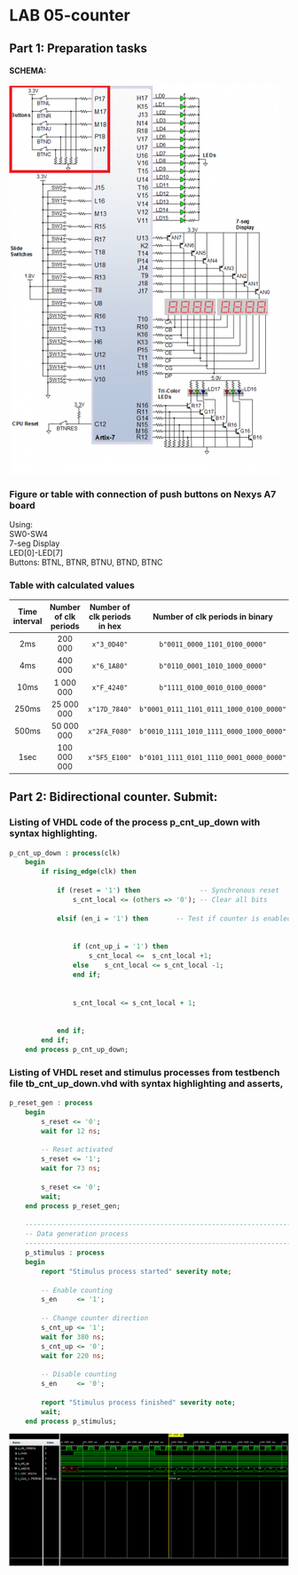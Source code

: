 # LAB 05-counter

## Part 1: Preparation tasks

#### SCHEMA: <br/>
![ScreenShot](IMAGES/schematic.png)
### Figure or table with connection of push buttons on Nexys A7 board
   Using:         <br/>
   SW0-SW4        <br/>
   7-seg Display  <br/>
   LED[0]-LED[7]  <br/>
   Buttons: BTNL, BTNR, BTNU, BTND, BTNC
  

### Table with calculated values

| **Time interval** | **Number of clk periods** | **Number of clk periods in hex** | **Number of clk periods in binary** |
| :-: | :-: | :-: | :-: |
| 2ms | 200 000 | `x"3_0D40"` | `b"0011_0000_1101_0100_0000"` |
| 4ms | 400 000 | `x"6_1A80"` | `b"0110_0001_1010_1000_0000"` |
| 10ms | 1 000 000 | `x"F_4240"` | `b"1111_0100_0010_0100_0000"` |
| 250ms | 25 000 000 | `x"17D_7840"` | `b"0001_0111_1101_0111_1000_0100_0000"` |
| 500ms | 50 000 000 | `x"2FA_F080"` | `b"0010_1111_1010_1111_0000_1000_0000"` |
| 1sec | 100 000 000 | `x"5F5_E100"` | `b"0101_1111_0101_1110_0001_0000_0000"` |

## Part 2: Bidirectional counter. Submit:
### Listing of VHDL code of the process p_cnt_up_down with syntax highlighting.
```vhdl
p_cnt_up_down : process(clk)
    begin
        if rising_edge(clk) then
        
            if (reset = '1') then               -- Synchronous reset
                s_cnt_local <= (others => '0'); -- Clear all bits

            elsif (en_i = '1') then       -- Test if counter is enabled


                if (cnt_up_i = '1') then
                    s_cnt_local <=  s_cnt_local +1;
                else    s_cnt_local <= s_cnt_local -1;
                end if; 


                s_cnt_local <= s_cnt_local + 1;


            end if;
        end if;
    end process p_cnt_up_down;
```
### Listing of VHDL reset and stimulus processes from testbench file tb_cnt_up_down.vhd with syntax highlighting and asserts,
```vhdl
p_reset_gen : process
    begin
        s_reset <= '0';
        wait for 12 ns;
        
        -- Reset activated
        s_reset <= '1';
        wait for 73 ns;

        s_reset <= '0';
        wait;
    end process p_reset_gen;

    --------------------------------------------------------------------
    -- Data generation process
    --------------------------------------------------------------------
    p_stimulus : process
    begin
        report "Stimulus process started" severity note;

        -- Enable counting
        s_en     <= '1';
        
        -- Change counter direction
        s_cnt_up <= '1';
        wait for 380 ns;
        s_cnt_up <= '0';
        wait for 220 ns;

        -- Disable counting
        s_en     <= '0';

        report "Stimulus process finished" severity note;
        wait;
    end process p_stimulus;
```
![ScreenShot](IMAGES/3.png)


